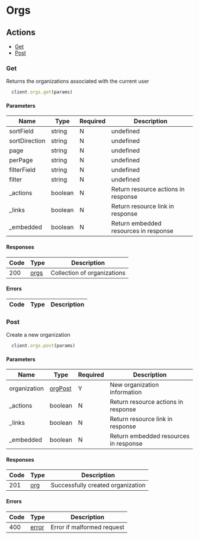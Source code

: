 # Orgs

## Actions

*   [Get](#get)
*   [Post](#post)

### Get

Returns the organizations associated with the current user

```ruby
  client.orgs.get(params)
```

#### Parameters

| Name | Type | Required | Description |
| ---- | ---- | -------- | ----------- |
| sortField | string | N | undefined |
| sortDirection | string | N | undefined |
| page | string | N | undefined |
| perPage | string | N | undefined |
| filterField | string | N | undefined |
| filter | string | N | undefined |
| _actions | boolean | N | Return resource actions in response |
| _links | boolean | N | Return resource link in response |
| _embedded | boolean | N | Return embedded resources in response |

#### Responses

| Code | Type | Description |
| ---- | ---- | ----------- |
| 200 | [orgs](_schemas.md#orgs) | Collection of organizations |

#### Errors

| Code | Type | Description |
| ---- | ---- | ----------- |

### Post

Create a new organization

```ruby
  client.orgs.post(params)
```

#### Parameters

| Name | Type | Required | Description |
| ---- | ---- | -------- | ----------- |
| organization | [orgPost](_schemas.md#orgpost) | Y | New organization information |
| _actions | boolean | N | Return resource actions in response |
| _links | boolean | N | Return resource link in response |
| _embedded | boolean | N | Return embedded resources in response |

#### Responses

| Code | Type | Description |
| ---- | ---- | ----------- |
| 201 | [org](_schemas.md#org) | Successfully created organization |

#### Errors

| Code | Type | Description |
| ---- | ---- | ----------- |
| 400 | [error](_schemas.md#error) | Error if malformed request |

